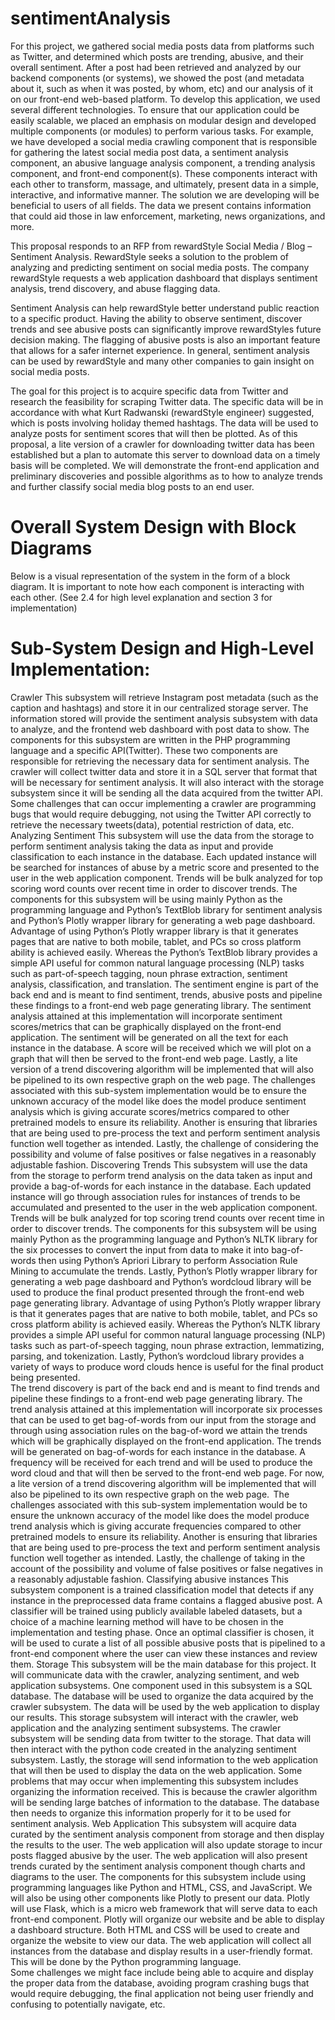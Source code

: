 # sentimentAnalysis
For this project, we gathered social media posts data from platforms such as Twitter, and determined which posts are trending, abusive, and their overall sentiment. After a post had been retrieved and analyzed by our backend components (or systems), we showed the post (and metadata about it, such as when it was posted, by whom, etc) and our analysis of it on our front-end web-based platform. To develop this application, we used several different technologies. To ensure that our application could be easily scalable, we placed an emphasis on modular design and developed multiple components (or modules) to perform various tasks. For example, we have developed a social media crawling component that is responsible for gathering the latest social media post data, a sentiment analysis component, an abusive language analysis component, a trending analysis component, and front-end component(s). These components interact with each other to transform, massage, and ultimately, present data in a simple, interactive, and informative manner. The solution we are developing will be beneficial to users of all fields. The data we present contains information that could aid those in law enforcement, marketing, news organizations, and more.

This proposal responds to an RFP from rewardStyle Social Media / Blog – Sentiment Analysis. RewardStyle seeks a solution to the problem of analyzing and predicting sentiment on social media posts. The company rewardStyle requests a web application dashboard that displays sentiment analysis, trend discovery, and abuse flagging data.

Sentiment Analysis can help rewardStyle better understand public reaction to a specific product. Having the ability to observe sentiment, discover trends and see abusive posts can significantly improve rewardStyles future decision making. The flagging of abusive posts is also an important feature that allows for a safer internet experience. In general, sentiment analysis can be used by rewardStyle and many other companies to gain insight on social media posts. 

The goal for this project is to acquire specific data from Twitter and research the feasibility for scraping Twitter data. The specific data will be in accordance with what Kurt Radwanski (rewardStyle engineer) suggested, which is posts involving holiday themed hashtags. The data will be used to analyze posts for sentiment scores that will then be plotted. As of this proposal, a lite version of a crawler for downloading twitter data has been established but a plan to automate this server to download data on a timely basis will be completed. We will demonstrate the front-end application and preliminary discoveries and possible algorithms as to how to analyze trends and further classify social media blog posts to an end user.

# Overall System Design with Block Diagrams
Below is a visual representation of the system in the form of a block diagram. It is important to note how each component is interacting with each other. (See 2.4 for high level explanation and section 3 for implementation)

# Sub-System Design and High-Level Implementation:
Crawler This subsystem will retrieve Instagram post metadata (such as the caption and hashtags) and store it in our centralized storage server. The information stored will provide the sentiment analysis subsystem with data to analyze, and the frontend web dashboard with post data to show.
The components for this subsystem are written in the PHP programming language and a specific API(Twitter). These two components are responsible for retrieving the necessary data for sentiment analysis. 
The crawler will collect twitter data and store it in a SQL server that format that will be necessary for sentiment analysis. It will also interact with the storage subsystem since it will be sending all the data acquired from the twitter API. 
Some challenges that can occur implementing a crawler are programming bugs that would require debugging, not using the Twitter API correctly to retrieve the necessary tweets(data), potential restriction of data, etc.   
Analyzing Sentiment This subsystem will use the data from the storage to perform sentiment analysis taking the data as input and provide classification to each instance in the database. Each updated instance will be searched for instances of abuse by a metric score and presented to the user in the web application component. Trends will be bulk analyzed for top scoring word counts over recent time in order to discover trends. 
The components for this subsystem will be using mainly Python as the programming language and Python’s TextBlob library for sentiment analysis and Python’s Plotly wrapper library for generating a web page dashboard.  
Advantage of using Python’s Plotly wrapper library is that it generates pages that are native to both mobile, tablet, and PCs so cross platform ability is achieved easily. Whereas the Python’s TextBlob library provides a simple API useful for common natural language processing (NLP) tasks such as part-of-speech tagging, noun phrase extraction, sentiment analysis, classification, and translation.
The sentiment engine is part of the back end and is meant to find sentiment, trends, abusive posts and pipeline these findings to a front-end web page generating library. The sentiment analysis attained at this implementation will incorporate sentiment scores/metrics that can be graphically displayed on the front-end application. The sentiment will be generated on all the text for each instance in the database. A score will be received which we will plot on a graph that will then be served to the front-end web page. Lastly, a lite version of a trend discovering algorithm will be implemented that will also be pipelined to its own respective graph on the web page. 
The challenges associated with this sub-system implementation would be to ensure the unknown accuracy of the model like does the model produce sentiment analysis which is giving accurate scores/metrics compared to other pretrained models to ensure its reliability. Another is ensuring that libraries that are being used to pre-process the text and perform sentiment analysis function well together as intended. Lastly, the challenge of considering the possibility and volume of false positives or false negatives in a reasonably adjustable fashion.
Discovering Trends This subsystem will use the data from the storage to perform trend analysis on the data taken as input and provide a bag-of-words for each instance in the database. Each updated instance will go through association rules for instances of trends to be accumulated and presented to the user in the web application component. Trends will be bulk analyzed for top scoring trend counts over recent time in order to discover trends. 
The components for this subsystem will be using mainly Python as the programming language and Python’s NLTK library for the six processes to convert the input from data to make it into bag-of-words then using Python’s Apriori Library to perform Association Rule Mining to accumulate the trends. Lastly, Python’s Plotly wrapper library for generating a web page dashboard and Python’s wordcloud library will be used to produce the final product presented through the front-end web page generating library. 
Advantage of using Python’s Plotly wrapper library is that it generates pages that are native to both mobile, tablet, and PCs so cross platform ability is achieved easily. Whereas the Python’s NLTK library provides a simple API useful for common natural language processing (NLP) tasks such as part-of-speech tagging, noun phrase extraction, lemmatizing, parsing, and tokenization. Lastly, Python’s wordcloud library provides a variety of ways to produce word clouds hence is useful for the final product being presented.  
The trend discovery is part of the back end and is meant to find trends and pipeline these findings to a front-end web page generating library. The trend analysis attained at this implementation will incorporate six processes that can be used to get bag-of-words from our input from the storage and through using association rules on the bag-of-word we attain the trends which will be graphically displayed on the front-end application. The trends will be generated on bag-of-words for each instance in the database. A frequency will be received for each trend and will be used to produce the word cloud and that will then be served to the front-end web page. For now, a lite version of a trend discovering algorithm will be implemented that will also be pipelined to its own respective graph on the web page.  
The challenges associated with this sub-system implementation would be to ensure the unknown accuracy of the model like does the model produce trend analysis which is giving accurate frequencies compared to other pretrained models to ensure its reliability. Another is ensuring that libraries that are being used to pre-process the text and perform sentiment analysis function well together as intended. Lastly, the challenge of taking in the account of the possibility and volume of false positives or false negatives in a reasonably adjustable fashion.
Classifying abusive instances This subsystem component is a trained classification model that detects if any instance in the preprocessed data frame contains a flagged abusive post. A classifier will be trained using publicly available labeled datasets, but a choice of a machine learning method will have to be chosen in the implementation and testing phase. Once an optimal classifier is chosen, it will be used to curate a list of all possible abusive posts that is pipelined to a front-end component where the user can view these instances and review them. 
Storage This subsystem will be the main database for this project. It will communicate data with the crawler, analyzing sentiment, and web application subsystems. 
One component used in this subsystem is a SQL database. The database will be used to organize the data acquired by the crawler subsystem. The data will be used by the web application to display our results. 
This storage subsystem will interact with the crawler, web application and the analyzing sentiment subsystems. The crawler subsystem will be sending data from twitter to the storage. That data will then interact with the python code created in the analyzing sentiment subsystem. Lastly, the storage will send information to the web application that will then be used to display the data on the web application.
Some problems that may occur when implementing this subsystem includes organizing the information received. This is because the crawler algorithm will be sending large batches of information to the database. The database then needs to organize this information properly for it to be used for sentiment analysis.
Web Application This subsystem will acquire data curated by the sentiment analysis component from storage and then display the results to the user. The web application will also update storage to incur posts flagged abusive by the user. The web application will also present trends curated by the sentiment analysis component though charts and diagrams to the user.
The components for this subsystem include using programming languages like Python and HTML, CSS, and JavaScript. We will also be using other components like Plotly to present our data. Plotly will use Flask, which is a micro web framework that will serve data to each front-end component. Plotly will organize our website and be able to display a dashboard structure. Both HTML and CSS will be used to create and organize the website to view our data. 
The web application will collect all instances from the database and display results in a user-friendly format. This will be done by the Python programming language.  
Some challenges we might face include being able to acquire and display the proper data from the database, avoiding program crashing bugs that would require debugging, the final application not being user friendly and confusing to potentially navigate, etc.

